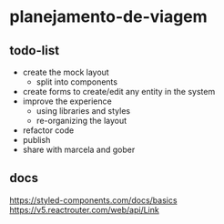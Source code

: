 # planejamento-de-viagem


## todo-list
- create the mock layout
  - split into components
- create forms to create/edit any entity in the system
- improve the experience
  - using libraries and styles
  - re-organizing the layout
- refactor code
- publish
- share with marcela and gober

## docs
https://styled-components.com/docs/basics
https://v5.reactrouter.com/web/api/Link
